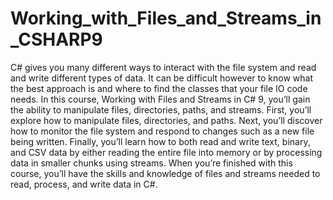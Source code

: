 # Working_with_Files_and_Streams_in_CSHARP9

C# gives you many different ways to interact with the file system and read and write different types of data. It can be difficult however to know what the best approach is and where to find the classes that your file IO code needs. In this course, Working with Files and Streams in C# 9, you’ll gain the ability to manipulate files, directories, paths, and streams. First, you’ll explore how to manipulate files, directories, and paths. Next, you’ll discover how to monitor the file system and respond to changes such as a new file being written. Finally, you’ll learn how to both read and write text, binary, and CSV data by either reading the entire file into memory or by processing data in smaller chunks using streams. When you’re finished with this course, you’ll have the skills and knowledge of files and streams needed to read, process, and write data in C#.
